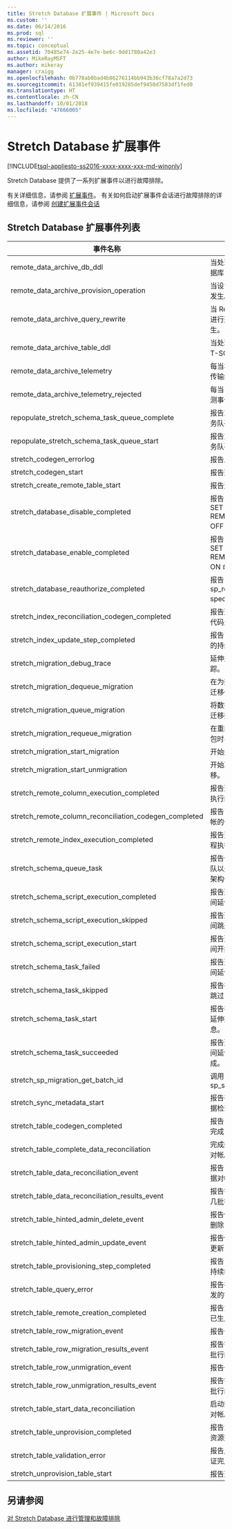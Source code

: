 ```yaml
---
title: Stretch Database 扩展事件 | Microsoft Docs
ms.custom: ''
ms.date: 06/14/2016
ms.prod: sql
ms.reviewer: ''
ms.topic: conceptual
ms.assetid: 70485e74-2e25-4e7e-be6c-9dd1780a42e3
author: MikeRayMSFT
ms.author: mikeray
manager: craigg
ms.openlocfilehash: 0b778ab0bad4b86276114bb943b36cf78a7a2d73
ms.sourcegitcommit: 61381ef939415fe019285def9450d7583df1fed0
ms.translationtype: HT
ms.contentlocale: zh-CN
ms.lasthandoff: 10/01/2018
ms.locfileid: "47666005"
---
```

# <a name="extended-events-for-stretch-database"></a>Stretch Database 扩展事件
[!INCLUDE[tsql-appliesto-ss2016-xxxx-xxxx-xxx-md-winonly](../../includes/tsql-appliesto-ss2016-xxxx-xxxx-xxx-md-winonly.md)]


Stretch Database 提供了一系列扩展事件以进行故障排除。  
  
有关详细信息，请参阅 [扩展事件](../../relational-databases/extended-events/extended-events.md)。 有关如何启动扩展事件会话进行故障排除的详细信息，请参阅 [创建扩展事件会话](http://msdn.microsoft.com/library/34b1e95a-a80e-4aca-9201-abde47f2ca74)  
  
## <a name="list-of-extended-events-for-stretch-database"></a>Stretch Database 扩展事件列表  
  
事件名称|事件说明   
---------|---------  
remote_data_archive_db_ddl|当处理用于延伸数据的数据库 T-SQL ddl 时发生。  
remote_data_archive_provision_operation|当设置操作开始或结束时发生。  
remote_data_archive_query_rewrite|当 RelOp_Get 在查询重写进行延伸期间被替换时发生。  
remote_data_archive_table_ddl|当处理用于延伸数据的表 T-SQL ddl 时发生。  
remote_data_archive_telemetry|每当本地系统将遥测事件传输给 Azure DB 时发生。  
remote_data_archive_telemetry_rejected|每当 AzureDB Stretch 遥测事件被拒绝时发生  
repopulate_stretch_schema_task_queue_complete|报告重新填充延伸架构任务队列完成。  
repopulate_stretch_schema_task_queue_start|报告重新填充延伸架构任务队列启动。  
stretch_codegen_errorlog|报告从代码生成器的输出  
stretch_codegen_start|报告延伸代码生成开始  
stretch_create_remote_table_start|报告远程表创建开始  
stretch_database_disable_completed|报告 ALTER DATABASE SET REMOTE_DATA_ARCHIVE OFF 命令完成  
stretch_database_enable_completed|报告 ALTER DATABASE SET REMOTE_DATA_ARCHIVE ON 命令完成  
stretch_database_reauthorize_completed|报告 sp_rda_reauthorize_db spec proc 完成  
stretch_index_reconciliation_codegen_completed|报告延伸远程索引操作的代码生成完成  
stretch_index_update_step_completed|报告已延伸索引更新操作的持续时间  
stretch_migration_debug_trace|延伸迁移操作的调试跟踪。  
stretch_migration_dequeue_migration|在为数据库取消排队延伸迁移任务时引发事件。  
stretch_migration_queue_migration|将数据包排队，以便开始迁移数据库和对象。  
stretch_migration_requeue_migration|在重新排队延伸迁移任务包时引发事件。  
stretch_migration_start_migration|开始迁移数据库和对象。  
stretch_migration_start_unmigration|开始取消数据库和对象迁移。  
stretch_remote_column_execution_completed|报告延伸列生成代码远程执行的完成  
stretch_remote_column_reconciliation_codegen_completed|报告已完成延伸远程列对帐的代码生成  
stretch_remote_index_execution_completed|报告延伸索引生成代码远程执行的完成  
stretch_schema_queue_task|报告何时对数据包进行排队以处理数据库和对象的架构任务。  
stretch_schema_script_execution_completed|报告延伸架构任务处理期间延伸脚本执行完成。  
stretch_schema_script_execution_skipped|报告延伸架构任务处理期间跳过延伸脚本执行。  
stretch_schema_script_execution_start|报告延伸架构任务处理期间开始执行延伸脚本。  
stretch_schema_task_failed|报告延伸架构任务执行期间延伸架构函数失败。  
stretch_schema_task_skipped|报告在延伸架构函数期间跳过了延伸架构任务。  
stretch_schema_task_start|报告在延伸架构任务期间延伸架构函数的开始信息。  
stretch_schema_task_succeeded|报告延伸架构任务执行期间延伸架构函数成功完成。  
stretch_sp_migration_get_batch_id|调用 sp_stretch_get_batch_id  
stretch_sync_metadata_start|报告在迁移任务期间元数据检查的开始。  
stretch_table_codegen_completed|报告已延伸表的代码生成完成  
stretch_table_complete_data_reconciliation|完成数据库和对象的数据对帐。  
stretch_table_data_reconciliation_event|报告已完成一系列行的数据对帐  
stretch_table_data_reconciliation_results_event|报告错误或已成功完成好几批行的数据对帐  
stretch_table_hinted_admin_delete_event|报告使用管理提示的延伸删除 DML 操作的执行情况  
stretch_table_hinted_admin_update_event|报告使用管理提示的延伸更新 DML 操作的执行情况  
stretch_table_provisioning_step_completed|报告已延伸表设置操作的持续时间  
stretch_table_query_error|报告在重写延伸查询时引发的错误  
stretch_table_remote_creation_completed|报告为已延伸表远程执行已生成代码完成  
stretch_table_row_migration_event|报告一批行迁移完成  
stretch_table_row_migration_results_event|报告错误或成功完成若干批行的迁移  
stretch_table_row_unmigration_event|报告一批行取消迁移完成  
stretch_table_row_unmigration_results_event|报告错误或成功完成若干批行的取消迁移  
stretch_table_start_data_reconciliation|启动数据库和对象的数据对帐。  
stretch_table_unprovision_completed|报告为未延伸表删除本地资源完成  
stretch_table_validation_error|报告用户启用延伸时表验证完成  
stretch_unprovision_table_start|报告延伸表取消设置开始  
  
## <a name="see-also"></a>另请参阅  
[对 Stretch Database 进行管理和故障排除](../../sql-server/stretch-database/manage-and-troubleshoot-stretch-database.md)  

